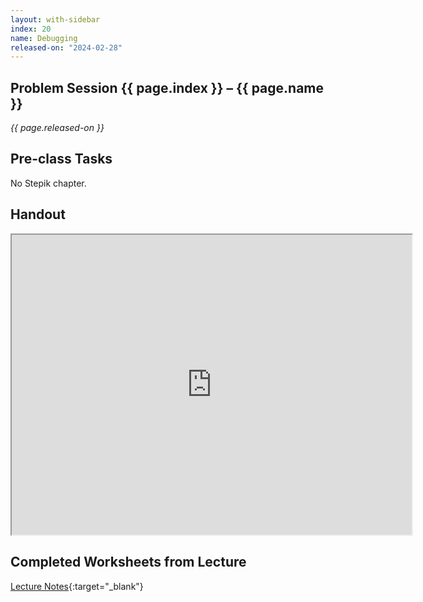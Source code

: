 ```yaml
---
layout: with-sidebar
index: 20
name: Debugging
released-on: "2024-02-28"
---
```


## Problem Session {{ page.index }} – {{ page.name }}

_{{ page.released-on }}_

## Pre-class Tasks

No Stepik chapter.

## Handout

<iframe src="https://drive.google.com/file/d/1bQU_ZqEdJPikwpTE_D5NTfDaBOoaD3zv/preview" width="640" height="480" allow="autoplay"></iframe>

## Completed Worksheets from Lecture

[Lecture Notes](https://drive.google.com/drive/folders/1xnq8H80mKSsvjdjsSh4JvLgeXnp8G9R0?usp=sharing){:target="_blank"}
